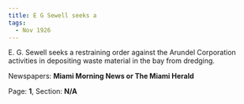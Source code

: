 ```yaml
---  
title: E G Sewell seeks a  
tags:  
  - Nov 1926  
---  
```

  
E. G. Sewell seeks a restraining order against the Arundel Corporation activities in depositing waste material in the bay from dredging.  
  
Newspapers: **Miami Morning News or The Miami Herald**  
  
Page: **1**, Section: **N/A** 
